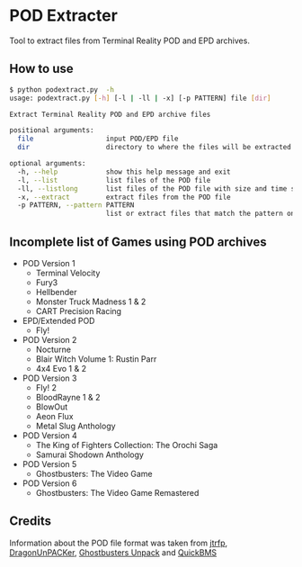 # POD Extracter

Tool to extract files from Terminal Reality POD and EPD archives.

## How to use

```sh
$ python podextract.py  -h
usage: podextract.py [-h] [-l | -ll | -x] [-p PATTERN] file [dir]

Extract Terminal Reality POD and EPD archive files

positional arguments:
  file                  input POD/EPD file
  dir                   directory to where the files will be extracted

optional arguments:
  -h, --help            show this help message and exit
  -l, --list            list files of the POD file
  -ll, --listlong       list files of the POD file with size and time stamp
  -x, --extract         extract files from the POD file
  -p PATTERN, --pattern PATTERN
                        list or extract files that match the pattern only
```

## Incomplete list of Games using POD archives

- POD Version 1
  - Terminal Velocity
  - Fury3
  - Hellbender
  - Monster Truck Madness 1 & 2
  - CART Precision Racing
- EPD/Extended POD
  - Fly!
- POD Version 2
  - Nocturne
  - Blair Witch Volume 1: Rustin Parr
  - 4x4 Evo 1 & 2
- POD Version 3
  - Fly! 2
  - BloodRayne 1 & 2
  - BlowOut
  - Aeon Flux
  - Metal Slug Anthology
- POD Version 4
  - The King of Fighters Collection: The Orochi Saga
  - Samurai Shodown Anthology
- POD Version 5
  - Ghostbusters: The Video Game
- POD Version 6
  - Ghostbusters: The Video Game Remastered

## Credits

Information about the POD file format was taken from [jtrfp][], [DragonUnPACKer][], [Ghostbusters Unpack][] and [QuickBMS][]

[jtrfp]: https://github.com/jtrfp/jtrfp
[DragonUnPACKer]: https://github.com/elbereth/DragonUnPACKer
[Ghostbusters Unpack]: http://svn.gib.me/public/ghostbusters/trunk/
[QuickBMS]: https://aluigi.altervista.org/quickbms.htm
